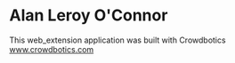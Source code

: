 # Alan Leroy O'Connor

This web_extension application was built with Crowdbotics www.crowdbotics.com
